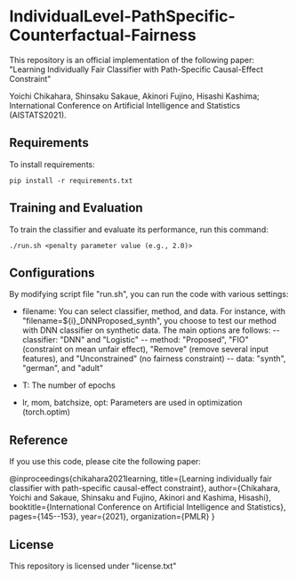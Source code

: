 # IndividualLevel-PathSpecific-Counterfactual-Fairness

This repository is an official implementation of the following paper:
"Learning Individually Fair Classifier with Path-Specific Causal-Effect Constraint"

Yoichi Chikahara, Shinsaku Sakaue, Akinori Fujino, Hisashi Kashima; International Conference on Artificial Intelligence and Statistics (AISTATS2021).

## Requirements

To install requirements:

```setup
pip install -r requirements.txt
```

## Training and Evaluation

To train the classifier and evaluate its performance, run this command:

```train
./run.sh <penalty parameter value (e.g., 2.0)>
```

## Configurations

By modifying script file "run.sh", you can run the code with various settings:

- filename: You can select classifier, method, and data. For instance, with "filename=${i}_DNNProposed_synth", you choose to test our method with DNN classifier on synthetic data. The main options are follows:
-- classifier: "DNN" and "Logistic"
-- method: "Proposed", "FIO" (constraint on mean unfair effect), "Remove" (remove several input features), and "Unconstrained" (no fairness constraint)
-- data: "synth", "german", and "adult"

- T: The number of epochs
- lr, mom, batchsize, opt: Parameters are used in optimization (torch.optim)

## Reference

If you use this code, please cite the following paper:

@inproceedings{chikahara2021learning,
  title={Learning individually fair classifier with path-specific causal-effect constraint},
  author={Chikahara, Yoichi and Sakaue, Shinsaku and Fujino, Akinori and Kashima, Hisashi},
  booktitle={International Conference on Artificial Intelligence and Statistics},
  pages={145--153},
  year={2021},
  organization={PMLR}
}

## License

This repository is licensed under "license.txt"
